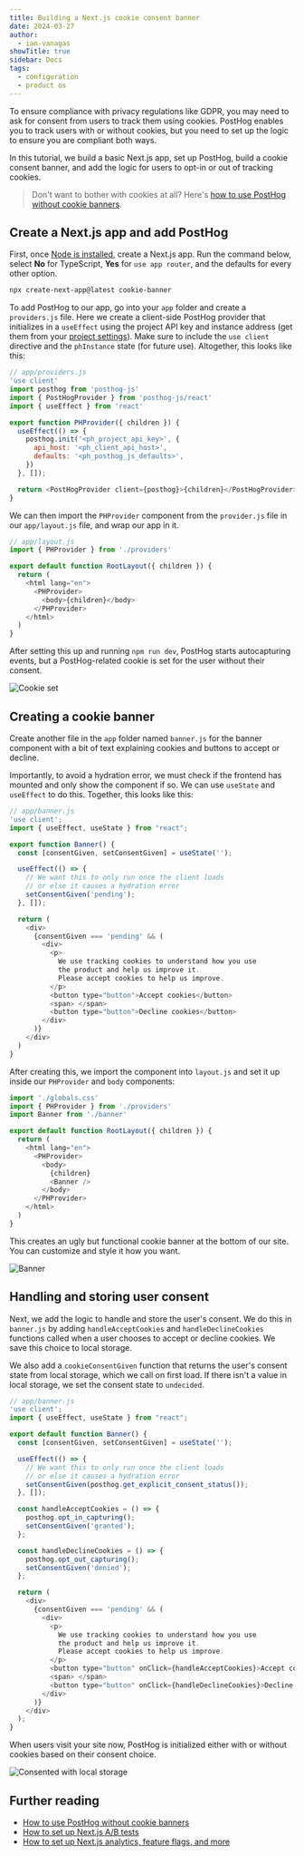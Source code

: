 ```yaml
---
title: Building a Next.js cookie consent banner
date: 2024-03-27
author:
  - ian-vanagas
showTitle: true
sidebar: Docs
tags:
  - configuration
  - product os
---
```


To ensure compliance with privacy regulations like GDPR, you may need to ask for consent from users to track them using cookies. PostHog enables you to track users with or without cookies, but you need to set up the logic to ensure you are compliant both ways.

In this tutorial, we build a basic Next.js app, set up PostHog, build a cookie consent banner, and add the logic for users to opt-in or out of tracking cookies.

> Don't want to bother with cookies at all? Here's [how to use PostHog without cookie banners](/tutorials/cookieless-tracking).

## Create a Next.js app and add PostHog

First, once [Node is installed](https://nodejs.dev/en/learn/how-to-install-nodejs/), create a Next.js app. Run the command below, select **No** for TypeScript, **Yes** for `use app router`, and the defaults for every other option.

```bash
npx create-next-app@latest cookie-banner
```

To add PostHog to our app, go into your `app` folder and create a `providers.js` file. Here we create a client-side PostHog provider that initializes in a `useEffect` using the project API key and instance address (get them from your [project settings](https://app.posthog.com/project/settings)). Make sure to include the `use client` directive and the `phInstance` state (for future use). Altogether, this looks like this:

```js
// app/providers.js
'use client'
import posthog from 'posthog-js'
import { PostHogProvider } from 'posthog-js/react'
import { useEffect } from 'react'

export function PHProvider({ children }) {
  useEffect(() => {
    posthog.init('<ph_project_api_key>', {
      api_host: '<ph_client_api_host>',
      defaults: '<ph_posthog_js_defaults>',
    })
  }, []);

  return <PostHogProvider client={posthog}>{children}</PostHogProvider>
}
```

We can then import the `PHProvider` component from the `provider.js` file in our `app/layout.js` file, and wrap our app in it.

```js
// app/layout.js
import { PHProvider } from './providers'

export default function RootLayout({ children }) {
  return (
    <html lang="en">
      <PHProvider>
        <body>{children}</body>
      </PHProvider>
    </html>
  )
}
```

After setting this up and running `npm run dev`, PostHog starts autocapturing events, but a PostHog-related cookie is set for the user without their consent.

![Cookie set](https://res.cloudinary.com/dmukukwp6/image/upload/v1710055416/posthog.com/contents/images/tutorials/nextjs-cookie-banner/cookie.png)

## Creating a cookie banner

Create another file in the `app` folder named `banner.js` for the banner component with a bit of text explaining cookies and buttons to accept or decline.

Importantly, to avoid a hydration error, we must check if the frontend has mounted and only show the component if so. We can use `useState` and `useEffect` to do this. Together, this looks like this:

```js
// app/banner.js
'use client';
import { useEffect, useState } from "react";

export function Banner() {
  const [consentGiven, setConsentGiven] = useState('');

  useEffect(() => {
    // We want this to only run once the client loads
    // or else it causes a hydration error
    setConsentGiven('pending');
  }, []);

  return (
    <div>
      {consentGiven === 'pending' && (
        <div>
          <p>
            We use tracking cookies to understand how you use 
            the product and help us improve it.
            Please accept cookies to help us improve.
          </p>
          <button type="button">Accept cookies</button>
          <span> </span>
          <button type="button">Decline cookies</button>
        </div>
      )}
    </div>
  )
}
```

After creating this, we import the component into `layout.js` and set it up inside our `PHProvider` and `body` components:

```js
import './globals.css'
import { PHProvider } from './providers'
import Banner from './banner'

export default function RootLayout({ children }) {
  return (
    <html lang="en">
      <PHProvider>
        <body>
          {children}
          <Banner />
        </body>
      </PHProvider>
    </html>
  )
}
```

This creates an ugly but functional cookie banner at the bottom of our site. You can customize and style it how you want.

![Banner](https://res.cloudinary.com/dmukukwp6/image/upload/v1710055416/posthog.com/contents/images/tutorials/nextjs-cookie-banner/banner.png)

## Handling and storing user consent

Next, we add the logic to handle and store the user's consent. We do this in `banner.js` by adding `handleAcceptCookies` and `handleDeclineCookies` functions called when a user chooses to accept or decline cookies. We save this choice to local storage.

We also add a `cookieConsentGiven` function that returns the user's consent state from local storage, which we call on first load. If there isn't a value in local storage, we set the consent state to `undecided`.

```js
// app/banner.js
'use client';
import { useEffect, useState } from "react";

export default function Banner() {
  const [consentGiven, setConsentGiven] = useState('');

  useEffect(() => {
    // We want this to only run once the client loads
    // or else it causes a hydration error
    setConsentGiven(posthog.get_explicit_consent_status());
  }, []);

  const handleAcceptCookies = () => {
    posthog.opt_in_capturing();
    setConsentGiven('granted');
  };

  const handleDeclineCookies = () => {
    posthog.opt_out_capturing();
    setConsentGiven('denied');
  };

  return (
    <div>
      {consentGiven === 'pending' && (
        <div>
          <p>
            We use tracking cookies to understand how you use 
            the product and help us improve it.
            Please accept cookies to help us improve.
          </p>
          <button type="button" onClick={handleAcceptCookies}>Accept cookies</button>
          <span> </span>
          <button type="button" onClick={handleDeclineCookies}>Decline cookies</button>
        </div>
      )}
    </div>
  );
}
```

When users visit your site now, PostHog is initialized either with or without cookies based on their consent choice.

![Consented with local storage](https://res.cloudinary.com/dmukukwp6/image/upload/v1711561917/posthog.com/contents/images/tutorials/nextjs-cookie-banner/consent.png)

## Further reading

- [How to use PostHog without cookie banners](/tutorials/cookieless-tracking)
- [How to set up Next.js A/B tests](/tutorials/nextjs-ab-tests)
- [How to set up Next.js analytics, feature flags, and more](/tutorials/nextjs-analytics)

<NewsletterForm />